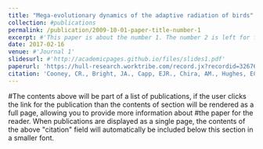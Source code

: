 ```yaml
---
title: "Mega-evolutionary dynamics of the adaptive radiation of birds"
collection: #publications
permalink: /publication/2009-10-01-paper-title-number-1
excerpt: #'This paper is about the number 1. The number 2 is left for future work.'
date: 2017-02-16
venue: #'Journal 1'
slidesurl: #'http://academicpages.github.io/files/slides1.pdf'
paperurl: 'https://hull-research.worktribe.com/record.jx?recordid=3267681#:~:text=Fulltext%20%2D%20Accepted%20Version-,Download,-Preview'
citation: 'Cooney, CR., Bright, JA., Capp, EJR., Chira, AM., Hughes, EC., Moody, CJA., Nouri, LO., Varley, ZK., Thomas, GH. (2017). &quot;Mega-evolutionary dynamics of the adaptive radiation of birds.&quot; <i>Nature</i>. 542, 344-347.'
---
```


#The contents above will be part of a list of publications, if the user clicks the link for the publication than the contents of section will be rendered as a full page, allowing you to provide more information about #the paper for the reader. When publications are displayed as a single page, the contents of the above "citation" field will automatically be included below this section in a smaller font.
